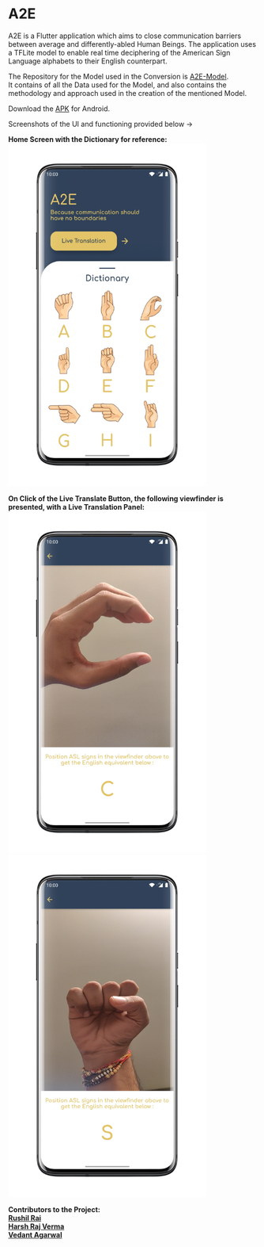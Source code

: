 # A2E
A2E is a Flutter application which aims to close communication barriers between average and differently-abled Human Beings.
The application uses a TFLite model to enable real time deciphering of the American Sign Language alphabets to their English counterpart.

The Repository for the Model used in the Conversion is <a href= 'https://github.com/h-r-v/A2E-Model'>A2E-Model</a>. <br>
It contains of all the Data used for the Model, and also contains the methodology and approach used in the creation of the mentioned Model.

Download the [APK](https://github.com/rushilrai/A2E/blob/master/APK/A2E.apk) for Android.

Screenshots of the UI and functioning provided below ->

<b>Home Screen with the Dictionary for reference:</b>
<br><img src="Screenshots/home.png" width=400>

<b>On Click of the Live Translate Button, the following viewfinder is presented, with a Live Translation Panel:
<img src="Screenshots/c.png" width=400> <img src="Screenshots/s.png" width=400>
  
Contributors to the Project: 
<br>
<a href= 'https://github.com/rushilrai'>Rushil Rai</a>
<br>
<a href= 'https://github.com/h-r-v'>Harsh Raj Verma</a>
<br>
<a href= 'https://github.com/vedantagarwal4'>Vedant Agarwal</a>

